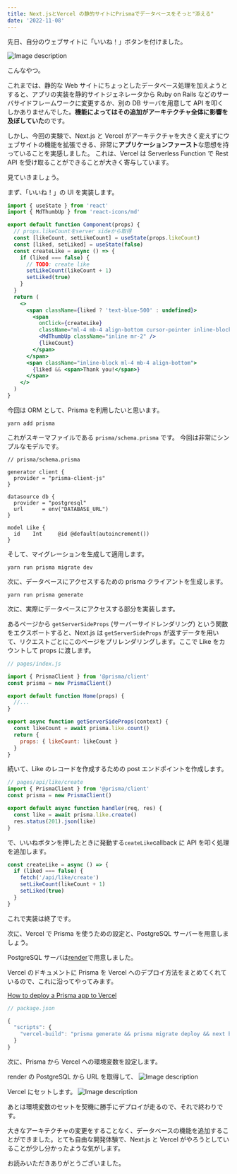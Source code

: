 ```yaml
---
title: Next.jsとVercel の静的サイトにPrismaでデータベースをそっと"添える"
date: '2022-11-08'
---
```


先日、自分のウェブサイトに「いいね！」ボタンを付けました。

![Image description](https://dev-to-uploads.s3.amazonaws.com/uploads/articles/61v5i2tn2mc2gmk8u1up.png)

こんなやつ。

これまでは、静的な Web サイトにちょっとしたデータベース処理を加えようとすると、アプリの実装を静的サイトジェネレータから Ruby on Rails などのサーバサイドフレームワークに変更するか、別の DB サーバを用意して API を叩くしかありませんでした。**機能によってはその追加がアーキテクチャ全体に影響を及ぼしていた**のです。

しかし、今回の実験で、Next.js と Vercel がアーキテクチャを大きく変えずにウェブサイトの機能を拡張できる、非常に**アプリケーションファースト**な思想を持っていることを実感しました。
これは、Vercel は Serverless Function で Rest API を受け取ることができることが大きく寄与しています。

見ていきましょう。

まず、「いいね！」の UI を実装します。

```jsx
import { useState } from 'react'
import { MdThumbUp } from 'react-icons/md'

export default function Component(props) {
  // props.likeCountをserver sideから取得
  const [likeCount, setLikeCount] = useState(props.likeCount)
  const [liked, setLiked] = useState(false)
  const createLike = async () => {
    if (liked === false) {
      // TODO: create like
      setLikeCount(likeCount + 1)
      setLiked(true)
    }
  }
  return (
    <>
      <span className={liked ? 'text-blue-500' : undefined}>
        <span
          onClick={createLike}
          className="ml-4 mb-4 align-bottom cursor-pointer inline-block bg-white border-2 border-gray-800 rounded-full px-4">
          <MdThumbUp className="inline mr-2" />
          {likeCount}
        </span>
      </span>
      <span className="inline-block ml-4 mb-4 align-bottom">
        {liked && <span>Thank you!</span>}
      </span>
    </>
  )
}
```

今回は ORM として、Prisma を利用したいと思います。

```
yarn add prisma
```

これがスキーマファイルである `prisma/schema.prisma` です。
今回は非常にシンプルなモデルです。

```prisma
// prisma/schema.prisma

generator client {
  provider = "prisma-client-js"
}

datasource db {
  provider = "postgresql"
  url      = env("DATABASE_URL")
}

model Like {
  id    Int     @id @default(autoincrement())
}
```

そして、マイグレーションを生成して適用します。

```
yarn run prisma migrate dev
```

次に、データベースにアクセスするための prisma クライアントを生成します。

```
yarn run prisma generate
```

次に、実際にデータベースにアクセスする部分を実装します。

あるページから `getServerSideProps` (サーバーサイドレンダリング) という関数をエクスポートすると、Next.js は `getServerSideProps` が返すデータを用いて、リクエストごとにこのページをプリレンダリングします。ここで Like をカウントして props に渡します。

```javascript
// pages/index.js

import { PrismaClient } from '@prisma/client'
const prisma = new PrismaClient()

export default function Home(props) {
  //...
}

export async function getServerSideProps(context) {
  const likeCount = await prisma.like.count()
  return {
    props: { likeCount: likeCount }
  }
}
```

続いて、Like のレコードを作成するための post エンドポイントを作成します。

```javascript
// pages/api/like/create
import { PrismaClient } from '@prisma/client'
const prisma = new PrismaClient()

export default async function handler(req, res) {
  const like = await prisma.like.create()
  res.status(201).json(like)
}
```

で、いいねボタンを押したときに発動する`ceateLike`callback に API を叩く処理を追加します。

```javascript
const createLike = async () => {
  if (liked === false) {
    fetch('/api/like/create')
    setLikeCount(likeCount + 1)
    setLiked(true)
  }
}
```

これで実装は終了です。

次に、Vercel で Prisma を使うための設定と、PostgreSQL サーバーを用意しましょう。

PostgreSQL サーバは[render](<(https://render.com/)>)で用意しました。

Vercel のドキュメントに Prisma を Vercel へのデプロイ方法をまとめてくれているので、これに沿ってやってみます。

[How to deploy a Prisma app to Vercel](https://www.prisma.io/docs/guides/deployment/deployment-guides/deploying-to-vercel)

```js
// package.json

{
  "scripts": {
    "vercel-build": "prisma generate && prisma migrate deploy && next build"
  }
}
```

次に、Prisma から Vercel への環境変数を設定します。

render の PostgreSQL から URL を取得して、
![Image description](https://dev-to-uploads.s3.amazonaws.com/uploads/articles/2ceug6vaav6yerkxga0p.png)

Vercel にセットします。
![Image description](https://dev-to-uploads.s3.amazonaws.com/uploads/articles/njb5go3nvkfusb5ma8gy.png)

あとは環境変数のセットを契機に勝手にデプロイが走るので、それで終わりです。

大きなアーキテクチャの変更をすることなく、データベースの機能を追加することができました。とても自由な開発体験で、Next.js と Vercel がやろうとしていることが少し分かったような気がします。

お読みいただきありがとうございました。
